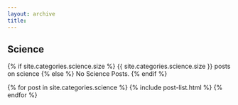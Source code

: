 ```yaml
---
layout: archive
title: 
---
```





## Science


{% if site.categories.science.size %}
{{ site.categories.science.size }} posts on science
		{% else %}
No Science Posts.
		{% endif %}

<div class="tiles">
{% for post in site.categories.science %}
	{% include post-list.html %}
{% endfor %}
</div><!-- /.tiles -->